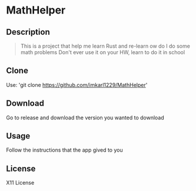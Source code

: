 # MathHelper

## Description
> This is a project that help me learn Rust and re-learn ow do I do some math problems
> Don't ever use it on your HW, learn to do it in school

## Clone

Use: 'git clone https://github.com/imkarl1229/MathHelper'

## Download

Go to release and download the version you wanted to download

## Usage

Follow the instructions that the app gived to you

## License

X11 License
